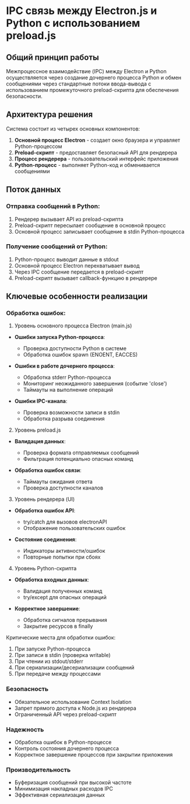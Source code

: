 # IPC связь между Electron.js и Python с использованием preload.js

## Общий принцип работы

Межпроцессное взаимодействие (IPC) между Electron и Python осуществляется через создание дочернего процесса Python и обмен сообщениями через стандартные потоки ввода-вывода с использованием промежуточного preload-скрипта для обеспечения безопасности.

## Архитектура решения

Система состоит из четырех основных компонентов:

1. **Основной процесс Electron** - создает окно браузера и управляет Python-процессом
2. **Preload-скрипт** - предоставляет безопасный API для рендерера
3. **Процесс рендерера** - пользовательский интерфейс приложения
4. **Python-процесс** - выполняет Python-код и обменивается сообщениями

## Поток данных

### Отправка сообщений в Python:

1. Рендерер вызывает API из preload-скрипта
2. Preload-скрипт пересылает сообщение в основной процесс
3. Основной процесс записывает сообщение в stdin Python-процесса

### Получение сообщений от Python:

1. Python-процесс выводит данные в stdout
2. Основной процесс Electron перехватывает вывод
3. Через IPC сообщение передается в preload-скрипт
4. Preload-скрипт вызывает callback-функцию в рендерере

## Ключевые особенности реализации

### Обработка ошибок:

1. Уровень основного процесса Electron (main.js)

- **Ошибки запуска Python-процесса**:

  - Проверка доступности Python в системе
  - Обработка ошибок spawn (ENOENT, EACCES)

- **Ошибки в работе дочернего процесса**:

  - Обработка stderr Python-процесса
  - Мониторинг неожиданного завершения (событие 'close')
  - Таймауты на выполнение операций

- **Ошибки IPC-канала**:
  - Проверка возможности записи в stdin
  - Обработка разрыва соединения

2. Уровень preload.js

- **Валидация данных**:

  - Проверка формата отправляемых сообщений
  - Фильтрация потенциально опасных команд

- **Обработка ошибок связи**:
  - Таймауты ожидания ответа
  - Проверка доступности каналов

3. Уровень рендерера (UI)

- **Обработка ошибок API**:

  - try/catch для вызовов electronAPI
  - Отображение пользовательских ошибок

- **Состояние соединения**:
  - Индикаторы активности/ошибок
  - Повторные попытки при сбоях

4. Уровень Python-скрипта

- **Обработка входных данных**:

  - Валидация полученных команд
  - try/except для опасных операций

- **Корректное завершение**:
  - Обработка сигналов прерывания
  - Закрытие ресурсов в finally

Критические места для обработки ошибок:

1. При запуске Python-процесса
2. При записи в stdin (проверка writable)
3. При чтении из stdout/stderr
4. При сериализации/десериализации сообщений
5. При передаче между процессами

### Безопасность

- Обязательное использование Context Isolation
- Запрет прямого доступа к Node.js из рендерера
- Ограниченный API через preload-скрипт

### Надежность

- Обработка ошибок в Python-процессе
- Контроль состояния дочернего процесса
- Корректное завершение процессов при закрытии приложения

### Производительность

- Буферизация сообщений при высокой частоте
- Минимизация накладных расходов IPC
- Эффективная сериализация данных
